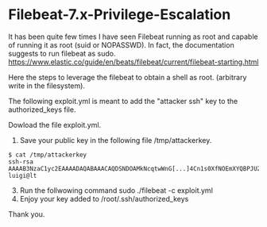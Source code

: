 # Filebeat-7.x-Privilege-Escalation
It has been quite few times I have seen Filebeat running as root and capable of running it as root (suid or NOPASSWD).  In fact, the documentation suggests to run filebeat as sudo. https://www.elastic.co/guide/en/beats/filebeat/current/filebeat-starting.html

Here the steps to leverage the filebeat to obtain a shell as root. (arbitrary write in the filesystem).

The following exploit.yml is meant to add the "attacker ssh" key to the authorized_keys file.


Dowload the file exploit.yml.

1) Save your public key in the following file /tmp/attackerkey. 


```
$ cat /tmp/attackerkey 
ssh-rsa AAAAB3NzaC1yc2EAAAADAQABAAACAQDSNDOAMkNcqtwWnG[...]4Cn1s0XfNOEmXYQBPJUZN65kPL+oMNqRM2h1DfIEJY4g+RD/NMDffsEizLxdnlpf30LjZtQ== luigi@lt
```
 
3) Run the follwowing command  sudo ./filebeat -c exploit.yml
4) Enjoy your key added to /root/.ssh/authorized_keys




Thank you.

